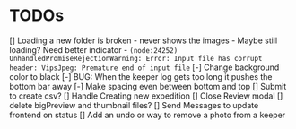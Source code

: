 # TODOs

[] Loading a new folder is broken - never shows the images - Maybe still loading? Need better indicator - `(node:24252) UnhandledPromiseRejectionWarning: Error: Input file has corrupt header: VipsJpeg: Premature end of input file`
[-] Change background color to black
[-] BUG: When the keeper log gets too long it pushes the bottom bar away
[-] Make spacing even between bottom and top
[] Submit to create csv?
[] Handle Creating new expedition
[] Close Review modal
[] delete bigPreview and thumbnail files?
[] Send Messages to update frontend on status
[] Add an undo or way to remove a photo from a keeper
